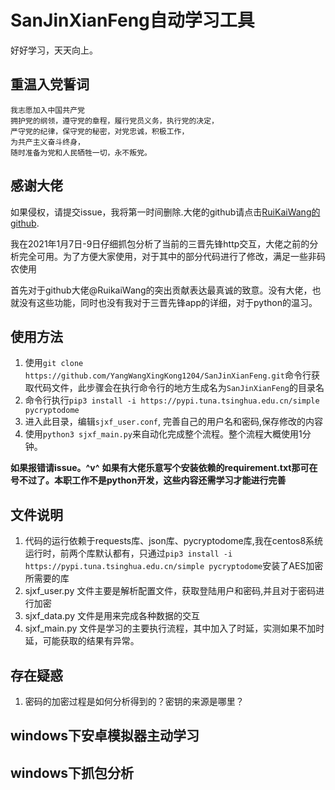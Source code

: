# SanJinXianFeng自动学习工具

好好学习，天天向上。

## 重温入党誓词
    我志愿加入中国共产党
    拥护党的纲领，遵守党的章程，履行党员义务，执行党的决定，
    严守党的纪律，保守党的秘密，对党忠诚，积极工作，
    为共产主义奋斗终身，
    随时准备为党和人民牺牲一切，永不叛党。

## 感谢大佬
如果侵权，请提交issue，我将第一时间删除.大佬的github请点击[RuiKaiWang的github](https://github.com/RuikaiWang/Study).

我在2021年1月7日-9日仔细抓包分析了当前的三晋先锋http交互，大佬之前的分析完全可用。为了方便大家使用，对于其中的部分代码进行了修改，满足一些非码农使用

首先对于github大佬@RuikaiWang的突出贡献表达最真诚的致意。没有大佬，也就没有这些功能，同时也没有我对于三晋先锋app的详细，对于python的温习。

## 使用方法
1. 使用`git clone https://github.com/YangWangXingKong1204/SanJinXianFeng.git`命令行获取代码文件，此步骤会在执行命令行的地方生成名为`SanJinXianFeng`的目录名
2. 命令行执行`pip3 install -i https://pypi.tuna.tsinghua.edu.cn/simple pycryptodome`
2. 进入此目录，编辑`sjxf_user.conf`, 完善自己的用户名和密码,保存修改的内容
3. 使用`python3 sjxf_main.py`来自动化完成整个流程。整个流程大概使用1分钟。

**如果报错请issue。^v^**
**如果有大佬乐意写个安装依赖的requirement.txt那可在号不过了。本职工作不是python开发，这些内容还需学习才能进行完善**

## 文件说明
1. 代码的运行依赖于requests库、json库、pycryptodome库,我在centos8系统运行时，前两个库默认都有，只通过`pip3 install -i https://pypi.tuna.tsinghua.edu.cn/simple pycryptodome`安装了AES加密所需要的库
2. sjxf_user.py 文件主要是解析配置文件，获取登陆用户和密码,并且对于密码进行加密
3. sjxf_data.py 文件是用来完成各种数据的交互
4. sjxf_main.py 文件是学习的主要执行流程，其中加入了时延，实测如果不加时延，可能获取的结果有异常。

## 存在疑惑
1. 密码的加密过程是如何分析得到的？密钥的来源是哪里？

## windows下安卓模拟器主动学习

## windows下抓包分析